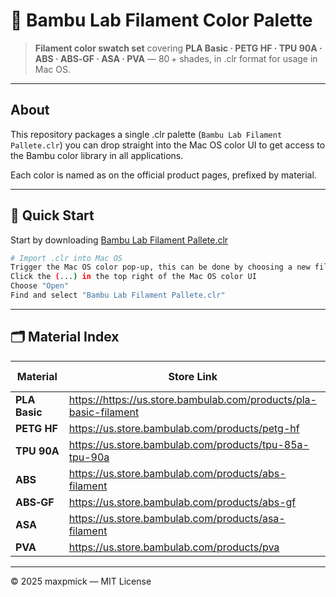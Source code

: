 # 🎨 Bambu Lab Filament Color Palette

> **Filament color swatch set** covering **PLA Basic · PETG HF · TPU 90A · ABS · ABS‑GF · ASA · PVA** — 80 + shades, in .clr format for usage in Mac OS.

---

## About

This repository packages a single .clr palette (`Bambu Lab Filament Pallete.clr`) you can drop straight into the Mac OS color UI to get access to the Bambu color library in all applications.

Each color is named as on the official product pages, prefixed by material.

---

## 🚀 Quick Start

Start by downloading [Bambu Lab Filament Pallete.clr](https://github.com/maxpmick/BambuPallete/blob/main/Bambu%20Lab%20Filament%20Palette.clr)


~~~bash
# Import .clr into Mac OS
Trigger the Mac OS color pop-up, this can be done by choosing a new filament color in your slicer
Click the (...) in the top right of the Mac OS color UI
Choose "Open"
Find and select "Bambu Lab Filament Pallete.clr"
~~~
---

## 🗂️ Material Index

| Material | Store Link | # Colors |
|----------|------------|---------:|
| **PLA Basic** | <https://https://us.store.bambulab.com/products/pla-basic-filament> | 19 |
| **PETG HF**   | <https://us.store.bambulab.com/products/petg-hf> | 14 |
| **TPU 90A**   | <https://us.store.bambulab.com/products/tpu-85a-tpu-90a> | 7 |
| **ABS**       | <https://us.store.bambulab.com/products/abs-filament> | 12 |
| **ABS‑GF**    | <https://us.store.bambulab.com/products/abs-gf> | 8 |
| **ASA**       | <https://us.store.bambulab.com/products/asa-filament> | 6 |
| **PVA**       | <https://us.store.bambulab.com/products/pva> | 1 |

---

© 2025 maxpmick — MIT License
